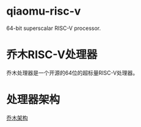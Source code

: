 # qiaomu-risc-v
64-bit superscalar RISC-V processor.

# 乔木RISC-V处理器 
乔木处理器是一个开源的64位的超标量RISC-V处理器。

# 处理器架构
 [乔木架构](https://github.com/ycx122/qiaomu-risc-v/blob/main/picture/cpu.jpg)
